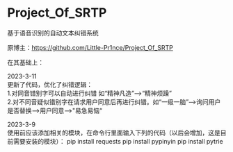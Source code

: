 # Project_Of_SRTP
基于语音识别的自动文本纠错系统

原博主：https://github.com/Little-Pr1nce/Project_Of_SRTP

在其基础上：  

2023-3-11  
更新了代码，优化了纠错逻辑：  
1.对同音错别字可以自动进行纠错 如“精神凡造”-->“精神烦躁”  
2.对不同音疑似错别字在请求用户同意后再进行纠错。如“一级一脑”-->询问用户是否替换-->用户同意-->"易急易恼“

2023-3-9  
使用前应该添加相关的模块，在命令行里面输入下列的代码（以后会增加，这是目前需要安装的模块）：
pip install requests
pip install pypinyin
pip install pytrie


